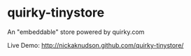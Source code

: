 quirky-tinystore
================

An "embeddable" store powered by quirky.com

Live Demo: http://nickaknudson.github.com/quirky-tinystore/